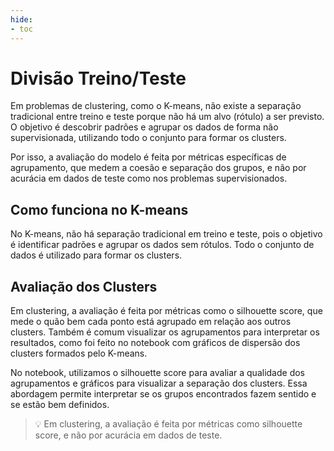 ```yaml
---
hide:
- toc
---
```


# Divisão Treino/Teste

Em problemas de clustering, como o K-means, não existe a separação tradicional entre treino e teste porque não há um alvo (rótulo) a ser previsto. O objetivo é descobrir padrões e agrupar os dados de forma não supervisionada, utilizando todo o conjunto para formar os clusters.

Por isso, a avaliação do modelo é feita por métricas específicas de agrupamento, que medem a coesão e separação dos grupos, e não por acurácia em dados de teste como nos problemas supervisionados.

## Como funciona no K-means

No K-means, não há separação tradicional em treino e teste, pois o objetivo é identificar padrões e agrupar os dados sem rótulos. Todo o conjunto de dados é utilizado para formar os clusters.

## Avaliação dos Clusters

Em clustering, a avaliação é feita por métricas como o silhouette score, que mede o quão bem cada ponto está agrupado em relação aos outros clusters. Também é comum visualizar os agrupamentos para interpretar os resultados, como foi feito no notebook com gráficos de dispersão dos clusters formados pelo K-means.

No notebook, utilizamos o silhouette score para avaliar a qualidade dos agrupamentos e gráficos para visualizar a separação dos clusters. Essa abordagem permite interpretar se os grupos encontrados fazem sentido e se estão bem definidos.

> 💡 Em clustering, a avaliação é feita por métricas como silhouette score, e não por acurácia em dados de teste.